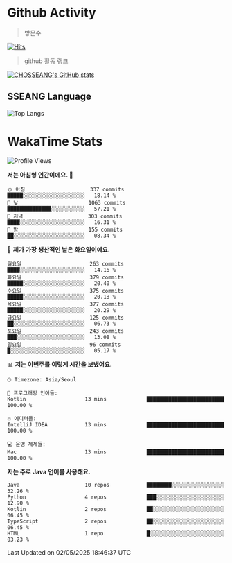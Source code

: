 <!--
**CHOSSEANG/CHOSSEANG** is a ✨ _special_ ✨ repository because its `README.md` (this file) appears on your GitHub profile.

Here are some ideas to get you started:

- 🔭 I’m currently working on ...
- 🌱 I’m currently learning ...
- 👯 I’m looking to collaborate on ...
- 🤔 I’m looking for help with ...
- 💬 Ask me about ...
- 📫 How to reach me: ...
- 😄 Pronouns: ...
- ⚡ Fun fact: ...
-->

# Github Activity
> 방문수

[![Hits](https://hits.seeyoufarm.com/api/count/incr/badge.svg?url=https%3A%2F%2Fgithub.com%2FCHOSSEANG&count_bg=%238AED3E&title_bg=%23495358&icon=electron.svg&icon_color=%23E7E7E7&title=CHOSSEANG&edge_flat=false)](https://hits.seeyoufarm.com)
> github 활동 랭크

[![CHOSSEANG's GitHub stats](https://github-readme-stats.vercel.app/api?username=CHOSSEANG)](https://github.com/CHOSSEANG/github-readme-stats)

## SSEANG Language
![Top Langs](https://github-readme-stats.vercel.app/api/top-langs/?username=CHOSSEANG&layout=compact)

# WakaTime Stats

<!--START_SECTION:waka-->
![Profile Views](http://img.shields.io/badge/Profile%20Views-0-blue)

**저는 아침형 인간이에요. 🐤** 

```text
🌞 아침                     337 commits         █████░░░░░░░░░░░░░░░░░░░░   18.14 % 
🌆 낮　                     1063 commits        ██████████████░░░░░░░░░░░   57.21 % 
🌃 저녁                     303 commits         ████░░░░░░░░░░░░░░░░░░░░░   16.31 % 
🌙 밤　                     155 commits         ██░░░░░░░░░░░░░░░░░░░░░░░   08.34 % 
```
📅 **제가 가장 생산적인 날은 화요일이에요.** 

```text
월요일                      263 commits         ████░░░░░░░░░░░░░░░░░░░░░   14.16 % 
화요일                      379 commits         █████░░░░░░░░░░░░░░░░░░░░   20.40 % 
수요일                      375 commits         █████░░░░░░░░░░░░░░░░░░░░   20.18 % 
목요일                      377 commits         █████░░░░░░░░░░░░░░░░░░░░   20.29 % 
금요일                      125 commits         ██░░░░░░░░░░░░░░░░░░░░░░░   06.73 % 
토요일                      243 commits         ███░░░░░░░░░░░░░░░░░░░░░░   13.08 % 
일요일                      96 commits          █░░░░░░░░░░░░░░░░░░░░░░░░   05.17 % 
```


📊 **저는 이번주를 이렇게 시간을 보냈어요.** 

```text
🕑︎ Timezone: Asia/Seoul

💬 프로그래밍 언어들: 
Kotlin                   13 mins             █████████████████████████   100.00 % 

🔥 에디터들: 
IntelliJ IDEA            13 mins             █████████████████████████   100.00 % 

💻 운영 체제들: 
Mac                      13 mins             █████████████████████████   100.00 % 
```

**저는 주로 Java 언어를 사용해요.** 

```text
Java                     10 repos            ████████░░░░░░░░░░░░░░░░░   32.26 % 
Python                   4 repos             ███░░░░░░░░░░░░░░░░░░░░░░   12.90 % 
Kotlin                   2 repos             ██░░░░░░░░░░░░░░░░░░░░░░░   06.45 % 
TypeScript               2 repos             ██░░░░░░░░░░░░░░░░░░░░░░░   06.45 % 
HTML                     1 repo              █░░░░░░░░░░░░░░░░░░░░░░░░   03.23 % 
```




 Last Updated on 02/05/2025 18:46:37 UTC
<!--END_SECTION:waka-->
